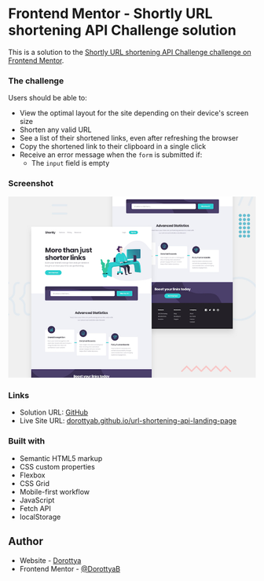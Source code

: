 # Frontend Mentor - Shortly URL shortening API Challenge solution

This is a solution to the [Shortly URL shortening API Challenge challenge on Frontend Mentor](https://www.frontendmentor.io/challenges/url-shortening-api-landing-page-2ce3ob-G).

### The challenge

Users should be able to:

- View the optimal layout for the site depending on their device's screen size
- Shorten any valid URL
- See a list of their shortened links, even after refreshing the browser
- Copy the shortened link to their clipboard in a single click
- Receive an error message when the `form` is submitted if:
  - The `input` field is empty

### Screenshot

![](./desktop-preview.jpg)

### Links

- Solution URL: [GitHub](https://github.com/DorottyaB/url-shortening-api-landing-page)
- Live Site URL: [dorottyab.github.io/url-shortening-api-landing-page](https://dorottyab.github.io/url-shortening-api-landing-page/)

### Built with

- Semantic HTML5 markup
- CSS custom properties
- Flexbox
- CSS Grid
- Mobile-first workflow
- JavaScript
- Fetch API
- localStorage

## Author

- Website - [Dorottya](https://github.com/DorottyaB)
- Frontend Mentor - [@DorottyaB](https://www.frontendmentor.io/profile/DorottyaB)
